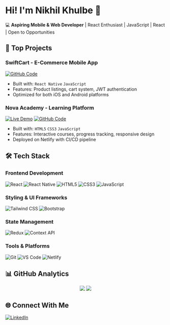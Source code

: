 # Hi! I'm Nikhil Khulbe 👋

💻 **Aspiring Mobile & Web Developer** | React Enthusiast | JavaScript | React | Open to Opportunities


## 🚀 Top Projects

### SwiftCart - E-Commerce Mobile App

[![GitHub Code](https://img.shields.io/badge/Code-Repository-blue?style=for-the-badge)](https://github.com/nikhil-khulbe/project-ecommerce-submodule)

- Built with: `React Native` `JavaScript`  
- Features: Product listings, cart system, JWT authentication
- Optimized for both iOS and Android platforms

### Nova Academy - Learning Platform
[![Live Demo](https://img.shields.io/badge/Demo-Live-green?style=for-the-badge)](https://khan-acadmey-clone.netlify.app/) 
[![GitHub Code](https://img.shields.io/badge/Code-Repository-blue?style=for-the-badge)](https://github.com/Janhavi2212/B42_WEB_018_The-Debuggers.git)

- Built with: `HTML5` `CSS3` `JavaScript`
- Features: Interactive courses, progress tracking, responsive design
- Deployed on Netlify with CI/CD pipeline

## 🛠️ Tech Stack

### Frontend Development
![React](https://img.shields.io/badge/React-20232A?style=for-the-badge&logo=react&logoColor=61DAFB)
![React Native](https://img.shields.io/badge/React_Native-20232A?style=for-the-badge&logo=react&logoColor=61DAFB)
![HTML5](https://img.shields.io/badge/HTML5-E34F26?style=for-the-badge&logo=html5&logoColor=white)
![CSS3](https://img.shields.io/badge/CSS3-1572B6?style=for-the-badge&logo=css3&logoColor=white)
![JavaScript](https://img.shields.io/badge/JavaScript-F7DF1E?style=for-the-badge&logo=javascript&logoColor=black)

### Styling & UI Frameworks
![Tailwind CSS](https://img.shields.io/badge/Tailwind_CSS-38B2AC?style=for-the-badge&logo=tailwind-css&logoColor=white)
![Bootstrap](https://img.shields.io/badge/Bootstrap-563D7C?style=for-the-badge&logo=bootstrap&logoColor=white)


### State Management
![Redux](https://img.shields.io/badge/Redux-764ABC?style=for-the-badge&logo=redux&logoColor=white)
![Context API](https://img.shields.io/badge/Context_API-FF6B6B?style=for-the-badge)

### Tools & Platforms
![Git](https://img.shields.io/badge/Git-F05032?style=for-the-badge&logo=git&logoColor=white)
![VS Code](https://img.shields.io/badge/VS_Code-007ACC?style=for-the-badge&logo=visual-studio-code&logoColor=white)
![Netlify](https://img.shields.io/badge/Netlify-00C7B7?style=for-the-badge&logo=netlify&logoColor=white)

## 📊 GitHub Analytics  
<p align="center">
  <img src="https://github-readme-stats.vercel.app/api?username=nikhil-khulbe&show_icons=true&theme=radical" />
  <img src="https://github-readme-stats.vercel.app/api/top-langs/?username=nikhil-khulbe&layout=compact&theme=dark" />
</p>

## 🌐 Connect With Me  
[![LinkedIn](https://img.shields.io/badge/LinkedIn-0A66C2?logo=linkedin)](https://linkedin.com/in/yourprofile)

